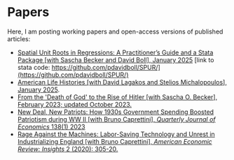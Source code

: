 # Papers

Here, I am posting working papers and open-access versions of published articles:
- [Spatial Unit Roots in Regressions: A Practitioner’s Guide and a Stata Package [with Sascha Becker and David Boll], January 2025](https://github.com/huggingbeard/papers/blob/main/SPUR_Stata_Journal%20(2).pdf) [link to stata code: https://github.com/pdavidboll/SPUR/](https://github.com/pdavidboll/SPUR/)
- [American Life Histories [with David Lagakos and Stelios Michalopoulos], January 2025](https://github.com/huggingbeard/papers/blob/main/Life_Narratives%20(10).pdf).
- [From the 'Death of God' to the Rise of Hitler [with Sascha O. Becker], February 2023; updated October 2023.](https://github.com/huggingbeard/papers/blob/main/Shallow_C.pdf)
- [New Deal, New Patriots: How 1930s Government Spending Boosted Patriotism during WW II [with Bruno Caprettini], *Quarterly Journal of Economics* 138(1) 2023](https://github.com/huggingbeard/papers/blob/main/Patriotism_finalversion.pdf)
- [Rage Against the Machines: Labor-Saving Technology and Unrest in Industrializing England [with Bruno Caprettini], *American Economic Review: Insights* 2 (2020): 305-20.](https://github.com/huggingbeard/papers/blob/main/voth%20and%20caprettini%20AER-I%202020pdf.pdf)

